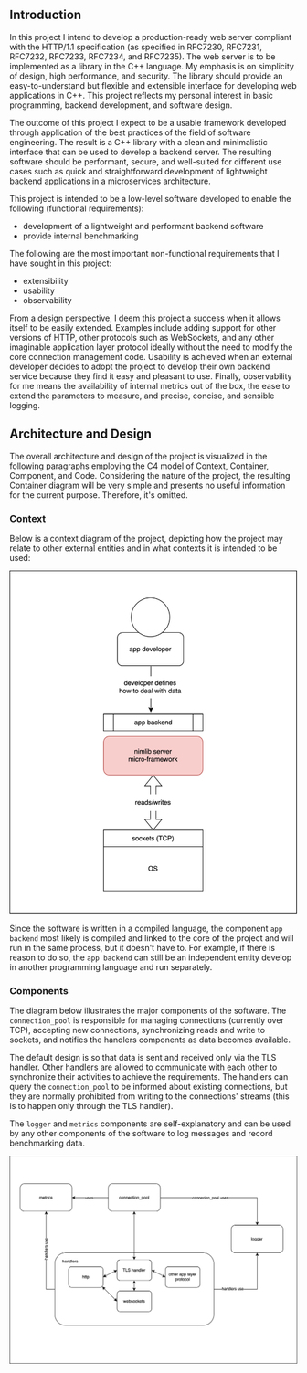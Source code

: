 Introduction
-
In this project I intend to develop a production-ready web server compliant with the HTTP/1.1 specification (as specified in RFC7230, RFC7231, RFC7232, RFC7233, RFC7234, and RFC7235). The web server is to be implemented as a library in the C++ language. My emphasis is on simplicity of design, high performance, and security. The library should provide an easy-to-understand but flexible and extensible interface for developing web applications in C++. This project reflects my personal interest in basic programming, backend development, and software design.

The outcome of this project I expect to be a usable framework developed through application of the best practices of the field of software engineering. The result is a C++ library with a clean and minimalistic interface that can be used to develop a backend server. The resulting software should be performant, secure, and well-suited for different use cases such as quick and straightforward development of lightweight backend applications in a microservices architecture.

This project is intended to be a low-level software developed to enable the following (functional requirements):
* development of a lightweight and performant backend software
* provide internal benchmarking

The following are the most important non-functional requirements that I have sought in this project:

* extensibility
* usability
* observability

From a design perspective, I deem this project a success when it allows itself to be easily extended. Examples include adding support for other versions of HTTP, other protocols such as WebSockets, and any other imaginable application layer protocol ideally without the need to modify the core connection management code. Usability is achieved when an external developer decides to adopt the project to develop their own backend service because they find it easy and pleasant to use. Finally, observability for me means the availability of internal metrics out of the box, the ease to extend the parameters to measure, and precise, concise, and sensible logging.

Architecture and Design
-
The overall architecture and design of the project is visualized in the following paragraphs employing the C4 model of Context, Container, Component, and Code. Considering the nature of the project, the resulting Container diagram will be very simple and presents no useful information for the current purpose. Therefore, it's omitted.

### Context

Below is a context diagram of the project, depicting how the project may relate to other external entities and in what contexts it is intended to be used:

![Context Diagram](./context.svg)

Since the software is written in a compiled language, the component `app backend` most likely is compiled and linked to the core of the project and will run in the same process, but it doesn't have to. For example, if there is reason to do so, the `app backend` can still be an independent entity develop in another programming language and run separately.

### Components

The diagram below illustrates the major components of the software. The `connection_pool` is responsible for managing connections (currently over TCP), accepting new connections, synchronizing reads and write to sockets, and notifies the handlers components as data becomes available.

The default design is so that data is sent and received only via the TLS handler. Other handlers are allowed to communicate with each other to synchronize their activities to achieve the requirements. The handlers can query the `connection_pool` to be informed about existing connections, but they are normally prohibited from writing to the connections' streams (this is to happen only through the TLS handler).

The `logger` and `metrics` components are self-explanatory and can be used by any other components of the software to log messages and record benchmarking data.

![Components Diagram](./components.svg)

